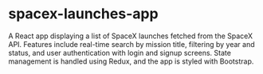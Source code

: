 # spacex-launches-app
A React app displaying a list of SpaceX launches fetched from the SpaceX API. Features include real-time search by mission title, filtering by year and status, and user authentication with login and signup screens. State management is handled using Redux, and the app is styled with Bootstrap.
